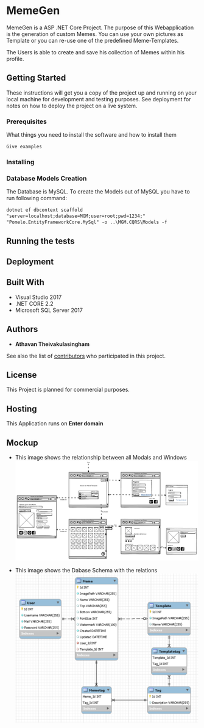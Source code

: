 
# MemeGen

MemeGen is a ASP .NET Core Project. The purpose of this Webapplication is the generation of custom Memes. You can use your own pictures as Template or you can re-use one of the predefined Meme-Templates.  

The Users is able to create and save his collection of Memes within his profile.

## Getting Started

These instructions will get you a copy of the project up and running on your local machine for development and testing purposes. See deployment for notes on how to deploy the project on a live system.

### Prerequisites

What things you need to install the software and how to install them

```
Give examples
```

### Installing

### Database Models Creation

The Database is MySQL. To create the Models out of MySQL you have to run following command:
```
dotnet ef dbcontext scaffold "server=localhost;database=MGM;user=root;pwd=1234;" "Pomelo.EntityFrameworkCore.MySql" -o ..\MGM.CQRS\Models -f
```

## Running the tests

## Deployment

## Built With

- Visual Studio 2017
- .NET CORE 2.2
- Microsoft SQL Server 2017

## Authors

* **Athavan Theivakulasingham**

See also the list of [contributors](https://github.com/Athiiii/MemeGen/contributors) who participated in this project.

## License
This Project is planned for commercial purposes.

## Hosting
This Application runs on **Enter domain**

## Mockup

* This image shows the relationship between all Modals and Windows 
![MockupView](documentation/mockup.png?raw=true "Title")

* This image shows the Dabase Schema with the relations
![DBView](documentation/databaseMockupMySQL.png?raw=true "Title")
